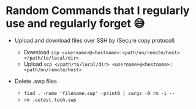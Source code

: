 # Random Commands that I regularly use and regularly forget 😅

* Upload and download files over SSH by (Secure copy protocol)
	* Download `scp <username>@<hostname>:<path/on/remote/host> </path/to/local/dir>`
	* Upload `scp </path/to/local/dir> <username>@<hostname>:<path/on/remote/host>`

* Delete .swp files
	* `find . -name 'filename.swp' -print0 | xargs -0 rm -i --`
	* `rm .oetest.tech.swp`
 

